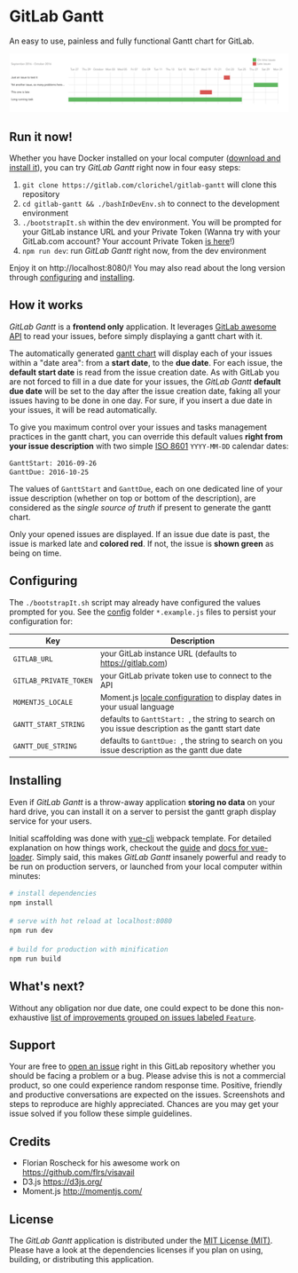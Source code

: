 # GitLab Gantt

An easy to use, painless and fully functional Gantt chart for GitLab.

![GitLab Gantt](preview.png)


## Run it now!

Whether you have Docker installed on your local computer ([download and install it](https://www.docker.com/products/docker)), you can try _GitLab Gantt_ right now in four easy steps:

1. `git clone https://gitlab.com/clorichel/gitlab-gantt` will clone this repository
1. `cd gitlab-gantt && ./bashInDevEnv.sh` to connect to the development environment
1. `./bootstrapIt.sh` within the dev environment. You will be prompted for your GitLab instance URL and your Private Token (Wanna try with your GitLab.com account? Your account Private Token [is here](https://gitlab.com/profile/account)!)
1. `npm run dev`: run _GitLab Gantt_ right now, from the dev environment

Enjoy it on http://localhost:8080/! You may also read about the long version through [configuring](#configuring) and [installing](#installing).

## How it works

_GitLab Gantt_ is a **frontend only** application. It leverages [GitLab awesome API](https://gitlab.com/help/api/README.md) to read your issues, before simply displaying a gantt chart with it.

The automatically generated [gantt chart](https://en.wikipedia.org/wiki/Gantt_chart) will display each of your issues within a "date area": from a **start date**, to the **due date**. For each issue, the **default start date** is read from the issue creation date. As with GitLab you are not forced to fill in a due date for your issues, the _GitLab Gantt_ **default due date** will be set to the day after the issue creation date, faking all your issues having to be done in one day. For sure, if you insert a due date in your issues, it will be read automatically.

To give you maximum control over your issues and tasks management practices in the gantt chart, you can override this default values **right from your issue description** with two simple [ISO 8601](https://en.wikipedia.org/wiki/ISO_8601#Calendar_dates) `YYYY-MM-DD` calendar dates:

```
GanttStart: 2016-09-26
GanttDue: 2016-10-25
```

The values of `GanttStart` and `GanttDue`, each on one dedicated line of your issue description (whether on top or bottom of the description), are considered as the _single source of truth_ if present to generate the gantt chart.

Only your opened issues are displayed. If an issue due date is past, the issue is marked late and **colored red**. If not, the issue is **shown green** as being on time.

## Configuring

The `./bootstrapIt.sh` script may already have configured the values prompted for you. See the [config](config) folder `*.example.js` files to persist your configuration for:

| Key                    | Description                                                                                                |
|------------------------|------------------------------------------------------------------------------------------------------------|
| `GITLAB_URL`           | your GitLab instance URL (defaults to https://gitlab.com)                                                  |
| `GITLAB_PRIVATE_TOKEN` | your GitLab private token use to connect to the API                                                        |
| `MOMENTJS_LOCALE`      | Moment.js [locale configuration](http://momentjs.com/docs/#/i18n/) to display dates in your usual language |
| `GANTT_START_STRING`   | defaults to `GanttStart: `, the string to search on you issue description as the gantt start date          |
| `GANTT_DUE_STRING`     | defaults to `GanttDue: `, the string to search on you issue description as the gantt due date              |

## Installing

Even if _GitLab Gantt_ is a throw-away application **storing no data** on your hard drive, you can install it on a server to persist the gantt graph display service for your users.

Initial scaffolding was done with [vue-cli](https://github.com/vuejs/vue-cli) webpack template. For detailed explanation on how things work, checkout the [guide](http://vuejs-templates.github.io/webpack/) and [docs for vue-loader](http://vuejs.github.io/vue-loader). Simply said, this makes _GitLab Gantt_ insanely powerful and ready to be run on production servers, or launched from your local computer within minutes:

``` bash
# install dependencies
npm install

# serve with hot reload at localhost:8080
npm run dev

# build for production with minification
npm run build
```

## What's next?

Without any obligation nor due date, one could expect to be done this non-exhaustive [list of improvements grouped on issues labeled `Feature`](https://gitlab.com/clorichel/gitlab-gantt/issues?scope=all&state=opened&utf8=%E2%9C%93&label_name%5B%5D=Feature).

## Support

Your are free to [open an issue](https://gitlab.com/clorichel/gitlab-gantt/issues/new) right in this GitLab repository whether you should be facing a problem or a bug. Please advise this is not a commercial product, so one could experience random response time. Positive, friendly and productive conversations are expected on the issues. Screenshots and steps to reproduce are highly appreciated. Chances are you may get your issue solved if you follow these simple guidelines.

## Credits

- Florian Roscheck for his awesome work on https://github.com/flrs/visavail
- D3.js https://d3js.org/
- Moment.js http://momentjs.com/

## License

The _GitLab Gantt_ application is distributed under the [MIT License (MIT)](LICENSE). Please have a look at the dependencies licenses if you plan on using, building, or distributing this application.